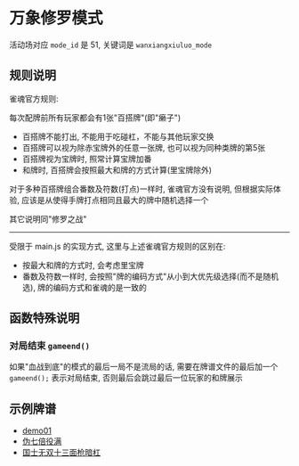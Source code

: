 # 万象修罗模式

活动场对应 `mode_id` 是 51, 关键词是 `wanxiangxiuluo_mode`

## 规则说明

雀魂官方规则:

每次配牌前所有玩家都会有1张"百搭牌"(即"癞子")

- 百搭牌不能打出, 不能用于吃碰杠，不能与其他玩家交换
- 百搭牌可以视为除赤宝牌外的任意一张牌, 也可以视为同种类牌的第5张
- 百搭牌视为宝牌时, 照常计算宝牌加番
- 和牌时, 百搭牌会按照最大和牌的方式计算(里宝牌除外)

对于多种百搭牌组合番数及符数(打点)一样时, 雀魂官方没有说明, 但根据实际体验, 应该是从使得手牌打点相同且最大的牌中随机选择一个

其它说明同"修罗之战"

---

受限于 main.js 的实现方式, 这里与上述雀魂官方规则的区别在:

- 按最大和牌的方式时, 会考虑里宝牌
- 番数及符数一样时, 会按照"牌的编码方式"从小到大优先级选择(而不是随机选), 牌的编码方式和雀魂的是一致的

## 函数特殊说明

### 对局结束 `gameend()`

如果"血战到底"的模式的最后一局不是流局的话, 需要在牌谱文件的最后加一个 `gameend();` 表示对局结束, 否则最后会跳过最后一位玩家的和牌展示

## 示例牌谱

- [demo01](demo01.js)
- [伪七倍役满](伪七倍役满.js)
- [国士无双十三面枪暗杠](国士无双十三面枪暗杠.js)
